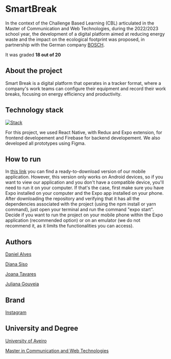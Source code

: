 # SmartBreak
In the context of the Challenge Based Learning (CBL) articulated in the Master of Communication and Web Technologies, during the 2022/2023 school year, the development of a digital platform aimed at reducing energy waste and the impact on the ecological footprint was proposed, in partnership with the German company [BOSCH](https://www.bosch.pt/a-nossa-empresa/bosch-em-portugal/aveiro/).

It was graded **18 out of 20**

## About the project

Smart Break is a digital platform that operates in a tracker format, where a company's work teams can configure their equipment and record their work breaks, focusing on energy efficiency and productivity.

## Technology stack

[![Stack](https://skills.thijs.gg/icons?i=react,redux,firebase,figma)](https://skills.thijs.gg)

For this project, we used React Native, with Redux and Expo extension, for frontend developement and Firebase for backend developement. We also developed all prototypes using Figma.


## How to run
In [this link](https://drive.google.com/file/d/1VPGCKRJEZ6hOJLH5WnHgc6wCk3eYz8pI/view) you can find a ready-to-download version of our mobile application. However, this version only works on Android devices, so if you want to view our application and you don't have a compatible device, you'll need to run it on your computer.
If that's the case, first make sure you have Expo installed on your computer and the Expo app installed on your phone. After downloading the repository and verifying that it has all the dependencies associated with the project (using the npm install or yarn command), just open your terminal and run the command "expo start".
Decide if you want to run the project on your mobile phone within the Expo application (recommended option) or on an emulator (we do not recommend it, as it limits the functionalities you can access).

## Authors

[Daniel Alves](https://github.com/coolalves)

[Diana Siso](https://github.com/DianaSiso)

[Joana Tavares](https://github.com/joanalt)

[Juliana Gouveia](https://github.com/beelze-b0ss)

## Brand

[Instagram](https://www.instagram.com/smartbreak.ua/)

## University and Degree

[University of Aveiro](https://www.ua.pt/en/)

[Master in Communication and Web Technologies](https://www.ua.pt/en/curso/508)

